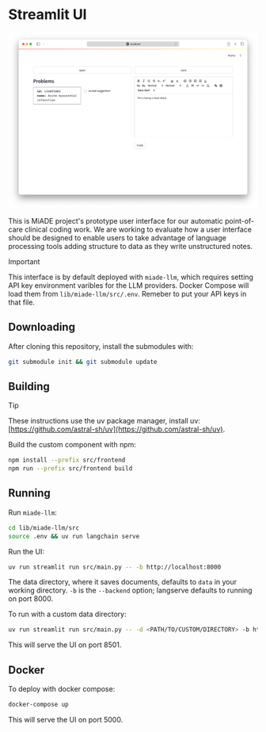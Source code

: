 # Streamlit UI

![ui](assets/ui.png)

This is MiADE project's prototype user interface for our automatic point-of-care clinical coding work. We are working to evaluate how a user interface should be designed to enable users to take advantage of language processing tools adding structure to data as they write unstructured notes.

> [!IMPORTANT]
> This interface is by default deployed with `miade-llm`, which requires setting API key environment varibles for the LLM providers. Docker Compose will load them from `lib/miade-llm/src/.env`. Remeber to put your API keys in that file.

## Downloading
After cloning this repository, install the submodules with:

```bash
git submodule init && git submodule update
```

## Building

> [!TIP]
> These instructions use the uv package manager, install uv: [https://github.com/astral-sh/uv](https://github.com/astral-sh/uv).

Build the custom component with npm:
```bash
npm install --prefix src/frontend
npm run --prefix src/frontend build
```

## Running

Run `miade-llm`:
```bash
cd lib/miade-llm/src
source .env && uv run langchain serve
```

Run the UI:
```bash
uv run streamlit run src/main.py -- -b http://localhost:8000
```
The data directory, where it saves documents, defaults to `data` in your working directory. `-b` is the `--backend` option; langserve defaults to running on port 8000.

To run with a custom data directory:
```bash
uv run streamlit run src/main.py -- -d <PATH/TO/CUSTOM/DIRECTORY> -b http://localhost:8000
```

This will serve the UI on port 8501.


## Docker
To deploy with docker compose:
```bash
docker-compose up
```
This will serve the UI on port 5000.

